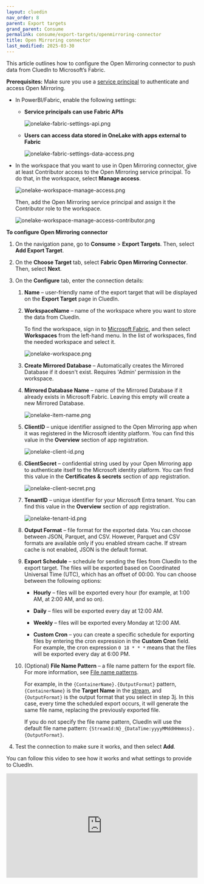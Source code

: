 ```yaml
---
layout: cluedin
nav_order: 8
parent: Export targets
grand_parent: Consume
permalink: consume/export-targets/openmirroring-connector
title: Open Mirroring connector
last_modified: 2025-03-30
---
```


This article outlines how to configure the Open Mirroring connector to push data from CluedIn to Microsoft’s Fabric.

**Prerequisites:** Make sure you use a [service principal](/consume/export-targets/create-service-principal) to authenticate and access Open Mirroring.

- In PowerBI/Fabric, enable the following settings:

    - **Service principals can use Fabric APIs**

        ![onelake-fabric-settings-api.png](../../assets/images/consume/export-targets/onelake-fabric-settings-api.png)

    - **Users can access data stored in OneLake with apps external to Fabric**

        ![onelake-fabric-settings-data-access.png](../../assets/images/consume/export-targets/onelake-fabric-settings-data-access.png)

- In the workspace that you want to use in Open Mirroring connector, give at least Contributor access to the Open Mirroring service principal. To do that, in the workspace, select **Manage access**.

    ![onelake-workspace-manage-access.png](../../assets/images/consume/export-targets/onelake-workspace-manage-access.png)

    Then, add the Open Mirroring service principal and assign it the Contributor role to the workspace.

    ![onelake-workspace-manage-access-contributor.png](../../assets/images/consume/export-targets/onelake-workspace-manage-access-contributor.png)

**To configure Open Mirroring connector**

1. On the navigation pane, go to **Consume** > **Export Targets**. Then, select **Add Export Target**.

1. On the **Choose Target** tab, select **Fabric Open Mirroring Connector**. Then, select **Next**.

1. On the **Configure** tab, enter the connection details:

    1. **Name** – user-friendly name of the export target that will be displayed on the **Export Target** page in CluedIn.

    1. **WorkspaceName** – name of the workspace where you want to store the data from CluedIn.

        To find the workspace, sign in to [Microsoft Fabric](https://app.fabric.microsoft.com/home?experience=data-warehouse), and then select **Workspaces** from the left-hand menu. In the list of workspaces, find the needed workspace and select it.

        ![onelake-workspace.png](../../assets/images/consume/export-targets/onelake-workspace.png)

    1. **Create Mirrored Database** – Automatically creates the Mirrored Database if it doesn't exist. Requires 'Admin' permission in the workspace.

    1. **Mirrored Database Name** – name of the Mirrored Database if it already exists in Microsoft Fabric. Leaving this empty will create a new Mirrored Database.

        ![onelake-item-name.png](../../assets/images/consume/export-targets/onelake-item-name.png)  

    1. **ClientID** – unique identifier assigned to the Open Mirroring app when it was registered in the Microsoft identity platform. You can find this value in the **Overview** section of app registration.

        ![onelake-client-id.png](../../assets/images/consume/export-targets/onelake-client-id.png)

    1. **ClientSecret** – confidential string used by your Open Mirroring app to authenticate itself to the Microsoft identity platform. You can find this value in the **Certificates & secrets** section of app registration.

        ![onelake-client-secret.png](../../assets/images/consume/export-targets/onelake-client-secret.png)

    1. **TenantID** – unique identifier for your Microsoft Entra tenant. You can find this value in the **Overview** section of app registration.

        ![onelake-tenant-id.png](../../assets/images/consume/export-targets/onelake-tenant-id.png)

    1. **Output Format** – file format for the exported data. You can choose between JSON, Parquet, and CSV. However, Parquet and CSV formats are available only if you enabled stream cache. If stream cache is not enabled, JSON is the default format.

    1. **Export Schedule** – schedule for sending the files from CluedIn to the export target. The files will be exported based on Coordinated Universal Time (UTC), which has an offset of 00:00. You can choose between the following options:

        - **Hourly** – files will be exported every hour (for example, at 1:00 AM, at 2:00 AM, and so on).

        - **Daily** – files will be exported every day at 12:00 AM.

        - **Weekly** – files will be exported every Monday at 12:00 AM.

        - **Custom Cron** – you can create a specific schedule for exporting files by entering the cron expression in the **Custom Cron** field. For example, the cron expression `0 18 * * *` means that the files will be exported every day at 6:00 PM.

    1. (Optional) **File Name Pattern** – a file name pattern for the export file. For more information, see [File name patterns](/consume/export-targets/file-name-patterns).

        For example, in the `{ContainerName}.{OutputFormat}` pattern, `{ContainerName}` is the **Target Name** in the [stream](/consume/streams/create-a-stream#configure-an-export-target), and `{OutputFormat}` is the output format that you select in step 3j. In this case, every time the scheduled export occurs, it will generate the same file name, replacing the previously exported file.

        If you do not specify the file name pattern, CluedIn will use the default file name pattern: `{StreamId:N}_{DataTime:yyyyMMddHHmmss}.{OutputFormat}`.

1. Test the connection to make sure it works, and then select **Add**.

You can follow this video to see how it works and what settings to provide to CluedIn.

<div style="padding:54.44% 0 0 0;position:relative;"><iframe src="https://player.vimeo.com/video/1059699195?h=3d5185427f&amp;badge=0&amp;autopause=0&amp;player_id=0&amp;app_id=58479" frameborder="0" allow="autoplay; fullscreen; picture-in-picture; clipboard-write; encrypted-media" style="position:absolute;top:0;left:0;width:100%;height:100%;" title="0224"></iframe></div>
